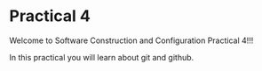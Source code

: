 # Practical 4

Welcome to Software Construction and Configuration Practical 4!!!

In this practical you will learn about git and github.
